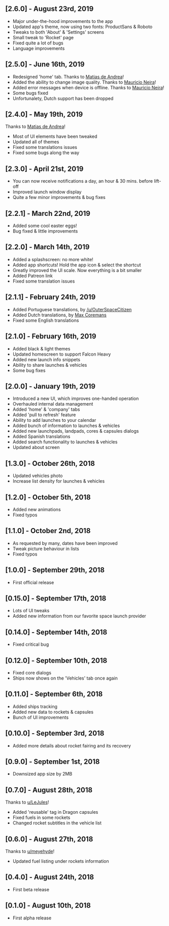 ## [2.6.0] - August 23rd, 2019

* Major under-the-hood improvements to the app
* Updated app's theme, now using two fonts: ProductSans & Roboto
* Tweaks to both 'About' & 'Settings' screens
* Small tweak to 'Rocket' page
* Fixed quite a lot of bugs
* Language improvements

## [2.5.0] - June 16th, 2019

* Redesigned 'home' tab. Thanks to [Matias de Andrea](https://www.reddit.com/user/deandreamatias)!
* Added the ability to change image quality. Thanks to [Mauricio Neira](https://github.com/mneira10)!
* Added error messages when device is offline. Thanks to [Mauricio Neira](https://github.com/mneira10)!
* Some bugs fixed
* Unfortunalety, Dutch support has been dropped

## [2.4.0] - May 19th, 2019

Thanks to [Matias de Andrea](https://www.reddit.com/user/deandreamatias)!
* Most of UI elements have been tweaked
* Updated all of themes
* Fixed some translations issues
* Fixed some bugs along the way

## [2.3.0] - April 21st, 2019

* You can now receive notifications a day, an hour & 30 mins. before lift-off
* Improved launch window display
* Quite a few minor improvements & bug fixes

## [2.2.1] - March 22nd, 2019

* Added some cool easter eggs!
* Bug fixed & little improvements

## [2.2.0] - March 14th, 2019

* Added a splashscreen: no more white!
* Added app shortcuts! Hold the app icon & select the shortcut
* Greatly improved the UI scale. Now everything is a bit smaller
* Added Patreon link
* Fixed some translation issues

## [2.1.1] - February 24th, 2019

* Added Portuguese translations, by [/u/OuterSpaceCitizen](https://www.reddit.com/user/OuterSpaceCitizen)
* Added Dutch translations, by [Max Coremans](https://www.reddit.com/user/maxlljj)
* Fixed some English translations

## [2.1.0] - February 16th, 2019

* Added black & light themes
* Updated homescreen to support Falcon Heavy
* Added new launch info snippets
* Ability to share launches & vehicles
* Some bug fixes

## [2.0.0] - January 19th, 2019

* Introduced a new UI, which improves one-handed operation
* Overhauled internal data management
* Added 'home' & 'company' tabs
* Added 'pull to refresh' feature
* Ability to add launches to your calendar
* Added bunch of information to launches & vehicles
* Added new launchpads, landpads, cores & capsules dialogs
* Added Spanish translations
* Added search functionality to launches & vehicles
* Updated about screen

## [1.3.0] - October 26th, 2018

* Updated vehicles photo
* Increase list density for launches & vehicles

## [1.2.0] - October 5th, 2018

* Added new animations
* Fixed typos

## [1.1.0] - October 2nd, 2018

* As requested by many, dates have been improved
* Tweak picture behaviour in lists
* Fixed typos

## [1.0.0] - September 29th, 2018

* First official release

## [0.15.0] - September 17th, 2018

* Lots of UI tweaks
* Added new information from our favorite space launch provider

## [0.14.0] - September 14th, 2018

* Fixed critical bug

## [0.12.0] - September 10th, 2018

* Fixed core dialogs
* Ships now shows on the 'Vehicles' tab once again

## [0.11.0] - September 6th, 2018

* Added ships tracking
* Added new data to rockets & capsules
* Bunch of UI improvements

## [0.10.0] - September 3rd, 2018

* Added more details about rocket fairing and its recovery

## [0.9.0] - September 1st, 2018

* Downsized app size by 2MB

## [0.7.0] - August 28th, 2018

Thanks to [u/LeJules](https://www.reddit.com/user/LeJules)!
* Added 'reusable' tag in Dragon capsules
* Fixed fuels in some rockets
* Changed rocket subtitles in the vehicle list

## [0.6.0] - August 27th, 2018

Thanks to [u/meyehyde](https://www.reddit.com/user/meyehyde)!
* Updated fuel listing under rockets information

## [0.4.0] - August 24th, 2018

* First beta release

## [0.1.0] - August 10th, 2018

* First alpha release
